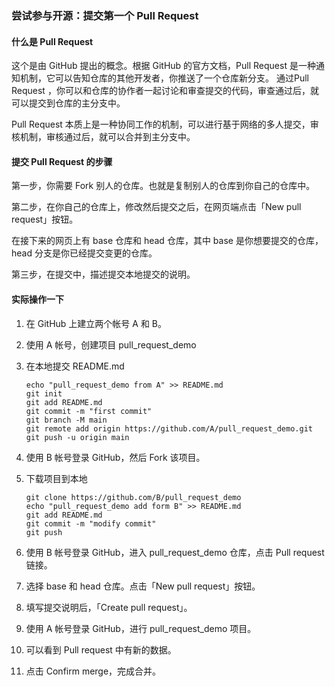 ###  尝试参与开源：提交第一个 Pull Request

####  什么是 Pull Request

这个是由 GitHub 提出的概念。根据 GitHub 的官方文档，Pull Request 是一种通知机制，它可以告知仓库的其他开发者，你推送了一个仓库新分支。 通过Pull Request ，你可以和仓库的协作者一起讨论和审查提交的代码，审查通过后，就可以提交到仓库的主分支中。

Pull Request 本质上是一种协同工作的机制，可以进行基于网络的多人提交，审核机制，审核通过后，就可以合并到主分支中。

####  提交 Pull Request 的步骤

第一步，你需要 Fork 别人的仓库。也就是复制别人的仓库到你自己的仓库中。

第二步，在你自己的仓库上，修改然后提交之后，在网页端点击「New pull request」按钮。

在接下来的网页上有 base 仓库和 head 仓库，其中 base 是你想要提交的仓库，head 分支是你已经提交变更的仓库。

第三步，在提交中，描述提交本地提交的说明。


#### 实际操作一下

1. 在 GitHub 上建立两个帐号 A 和 B。

1. 使用 A 帐号，创建项目 pull_request_demo
   
1. 在本地提交 README.md

   ```
   echo "pull_request_demo from A" >> README.md
   git init
   git add README.md
   git commit -m "first commit"
   git branch -M main
   git remote add origin https://github.com/A/pull_request_demo.git
   git push -u origin main
   ```

1. 使用 B 帐号登录 GitHub，然后 Fork 该项目。

1. 下载项目到本地

   ```
   git clone https://github.com/B/pull_request_demo
   echo "pull_request_demo add form B" >> README.md
   git add README.md
   git commit -m "modify commit"
   git push
   ```

1. 使用 B 帐号登录 GitHub，进入 pull_request_demo 仓库，点击 Pull request 链接。

1. 选择 base 和 head 仓库。点击「New pull request」按钮。

1. 填写提交说明后，「Create pull request」。

1. 使用 A 帐号登录 GitHub，进行 pull_request_demo 项目。

1. 可以看到 Pull request 中有新的数据。

1. 点击 Confirm merge，完成合并。

